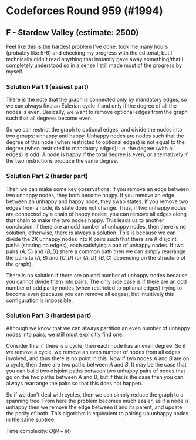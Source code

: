 # Codeforces Round 959 (#1994)

## F - Stardew Valley (estimate: 2500)

Feel like this is the hardest problem I've done; took me many hours (probably like $5$-$6$) and checking my progress with the editorial, but I technically didn't read anything that instantly gave away something/that I completely understood so in a sense I still made most of the progress by myself.

### Solution Part 1 (easiest part)

There is the note that the graph is connected only by mandatory edges, so we can always find an Eulerian cycle if and only if the degree of all the nodes is even. Basically, we want to remove optional edges from the graph such that all degrees become even.

So we can restrict the graph to optional edges, and divide the nodes into two groups: unhappy and happy. Unhappy nodes are nodes such that the degree of this node (when restricted to optional edges) is not equal to the degree (when restricted to mandatory edges); i.e. the degree (with all edges) is odd. A node is happy if the total degree is even, or alternatively if the two restrictions produce the same degree.

### Solution Part 2 (harder part)

Then we can make some key observations: if you remove an edge between two unhappy nodes, they both become happy. If you remove an edge between an unhappy and happy node, they swap states. If you remove two edges from a node, its state does not change. Thus, if two unhappy nodes are connected by a chain of happy nodes, you can remove all edges along that chain to make the two nodes happy. This leads us to another conclusion: if there are an odd number of unhappy nodes, then there is no solution; otherwise, there is always a solution. This is because we can divide the $2K$ unhappy nodes into $K$ pairs such that there are $K$ disjoint paths (sharing no edges), each satisfying a pair of unhappy nodes. If two pairs $(A,C)$ and $(B,D)$ share a common path then we can simply rearrange the pairs to $(A,B)$ and $(C,D)$ (or $(A,D),(B,C)$ depending on the structure of the graph).

There is no solution if there are an odd number of unhappy nodes because you cannot divide them into pairs. The only side case is if there are an odd number of odd parity nodes (when restricted to optional edges) trying to become even (because you can remove all edges), but intuitively this configuration is impossible.

### Solution Part 3 (hardest part)

Although we know that we can always partition an even number of unhappy nodes into pairs, we still must explicitly find one.

Consider this: if there is a cycle, then each node has an even degree. So if we remove a cycle, we remove an even number of nodes from all edges involved, and thus there is no point in this. Now if two nodes $A$ and $B$ are on a cycle, then there are two paths between $A$ and $B$. It may be the case that you can build two disjoint paths between two unhappy pairs of nodes that go on the two paths between $A$ and $B$, but if this is the case then you can always rearrange the pairs so that this does not happen. 

So if we don't deal with cycles, then we can simply reduce the graph to a spanning tree. From here the problem becomes much easier, as if a node is unhappy then we remove the edge between it and its parent, and update the parity of both. This algorithm is equivalent to pairing up unhappy nodes in the same subtree.

Time complexity: $O(N+M)$